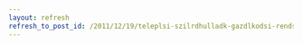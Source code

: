 ```yaml
---
layout: refresh
refresh_to_post_id: /2011/12/19/teleplsi-szilrdhulladk-gazdlkodsi-rendszerek-fejlesztse
---
```

